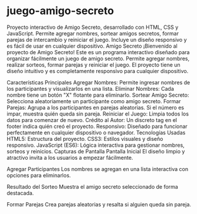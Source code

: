 # juego-amigo-secreto
Proyecto interactivo de Amigo Secreto, desarrollado con HTML, CSS y JavaScript. Permite agregar nombres, sortear amigos secretos, formar parejas de intercambio y reiniciar el juego. Incluye un diseño responsivo y es fácil de usar en cualquier dispositivo.
Amigo Secreto
¡Bienvenido al proyecto de Amigo Secreto! Este es un programa interactivo diseñado para organizar fácilmente un juego de amigo secreto. Permite agregar nombres, realizar sorteos, formar parejas y reiniciar el juego. El proyecto tiene un diseño intuitivo y es completamente responsivo para cualquier dispositivo.

Características Principales
Agregar Nombres: Permite ingresar nombres de los participantes y visualizarlos en una lista.
Eliminar Nombres: Cada nombre tiene un botón "X" flotante para eliminarlo.
Sortear Amigo Secreto: Selecciona aleatoriamente un participante como amigo secreto.
Formar Parejas: Agrupa a los participantes en parejas aleatorias. Si el número es impar, muestra quién queda sin pareja.
Reiniciar el Juego: Limpia todos los datos para comenzar de nuevo.
Crédito al Autor: Un discreto tag en el footer indica quién creó el proyecto.
Responsivo: Diseñado para funcionar perfectamente en cualquier dispositivo o navegador.
Tecnologías Usadas
HTML5: Estructura del proyecto.
CSS3: Estilos visuales y diseño responsivo.
JavaScript (ES6): Lógica interactiva para gestionar nombres, sorteos y reinicios.
Capturas de Pantalla
Pantalla Inicial
El diseño limpio y atractivo invita a los usuarios a empezar fácilmente.

Agregar Participantes
Los nombres se agregan en una lista interactiva con opciones para eliminarlos.

Resultado del Sorteo
Muestra el amigo secreto seleccionado de forma destacada.

Formar Parejas
Crea parejas aleatorias y resalta si alguien queda sin pareja.
